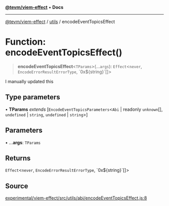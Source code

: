 [**@tevm/viem-effect**](../../README.md) • **Docs**

***

[@tevm/viem-effect](../../modules.md) / [utils](../README.md) / encodeEventTopicsEffect

# Function: encodeEventTopicsEffect()

> **encodeEventTopicsEffect**\<`TParams`\>(...`args`): `Effect`\<`never`, `EncodeErrorResultErrorType`, \`0x$\{string\}\`[]\>

I manually updated this

## Type parameters

• **TParams** *extends* [`EncodeEventTopicsParameters`\<`Abi` \| readonly `unknown`[], `undefined` \| `string`, `undefined` \| `string`\>]

## Parameters

• ...**args**: `TParams`

## Returns

`Effect`\<`never`, `EncodeErrorResultErrorType`, \`0x$\{string\}\`[]\>

## Source

[experimental/viem-effect/src/utils/abi/encodeEventTopicsEffect.js:8](https://github.com/evmts/tevm-monorepo/blob/main/experimental/viem-effect/src/utils/abi/encodeEventTopicsEffect.js#L8)

